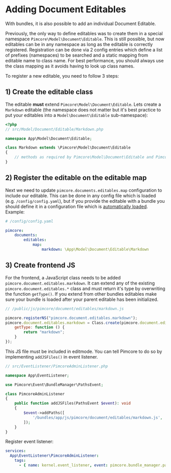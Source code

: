 # Adding Document Editables 

With bundles, it is also possible to add an individual Document Editable. 

Previously, the only way to define editables was to create them in a special namespace `Pimcore\Model\Document\Editable`. This
is still possible, but now editables can be in any namespace as long as the editable is correctly registered. Registration
can be done via 2 config entries which define a list of prefixes (namespaces) to be searched and a static mapping from
editable name to class name. For best performance, you should always use the class mapping as it avoids having to look
up class names.

To register a new editable, you need to follow 3 steps:

## 1) Create the editable class

The editable **must** extend `Pimcore\Model\Document\Editable`. Lets create a `Markdown` editable (the namespace does not matter
but it's best practice to put your editables into a `Model\Document\Editable` sub-namespace):

```php
<?php
// src/Model/Document/Editable/Markdown.php

namespace App\Model\Document\Editable;

class Markdown extends \Pimcore\Model\Document\Editable
{
    // methods as required by Pimcore\Model\Document\Editable and Pimcore\Model\Document\Editable\EditableInterface
}
```

## 2) Register the editable on the editable map

Next we need to update `pimcore.documents.editables.map` configuration to include our editable. This can be done in any config
file which is loaded (e.g. `/config/config.yaml`), but if you provide the editable with a bundle you should define it
in a configuration file which is [automatically loaded](./03_Auto_Loading_Config_And_Routing_Definitions.md). Example:

```yaml
# /config/config.yaml

pimcore:
    documents:
        editables:
            map:
                markdown: \App\Model\Document\Editable\Markdown
```

## 3) Create frontend JS

For the frontend, a JavaScript class needs to be added `pimcore.document.editables.markdown`. It can 
extend any of the existing `pimcore.document.editables.*` class and must return it's type by overwriting 
the function `getType()`. If you extend from other bundles editables make sure your bundle is loaded after your parent editable has been initialized.

```js
// /public/js/pimcore/document/editables/markdown.js

pimcore.registerNS("pimcore.document.editables.markdown");
pimcore.document.editables.markdown = Class.create(pimcore.document.editables.textarea, {
    getType: function () {
        return "markdown";
    }
});
```

This JS file must be included in editmode. You can tell Pimcore to do so by implementing `addJSFiles()`
in event listener. 

```php
// src/EventListener/PimcoreAdminListener.php

namespace App\EventListener;

use Pimcore\Event\BundleManager\PathsEvent;

class PimcoreAdminListener
{
    public function addJSFiles(PathsEvent $event): void
    {
        $event->addPaths([
            '/bundles/app/js/pimcore/document/editables/markdown.js',
        ]);
    }
}

```

Register event listener:
```yaml
services:
  App\EventListener\PimcoreAdminListener:
    tags:
      - { name: kernel.event_listener, event: pimcore.bundle_manager.paths.editmode_js, method: addJSFiles }
```
